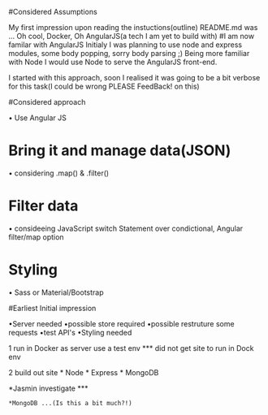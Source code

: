 #Considered Assumptions 

My first impression upon reading the instuctions(outline) README.md was ...
Oh cool, Docker, Oh AngularJS(a tech I am yet to build with)
#I am now familar with AngularJS
Initialy I was planning to use node and express modules, some body popping, sorry body parsing ;)
Being more familiar with Node I would use Node to serve the AngularJS front-end.

I started with this approach, soon I realised it was going to be a bit verbose for this task(I could be wrong PLEASE FeedBack! on this)

#Considered approach

• Use Angular JS  
# Bring it and manage data(JSON)
• considering .map() & .filter()
# Filter data
• consideeing JavaScript switch Statement over condictional, Angular filter/map option
# Styling
• Sass or Material/Bootstrap 

  




#Earliest Initial impression

•Server needed
•possible store required
•possible restruture some requests
•test API's
•Styling needed

1 run in Docker
    as server 
    use a test env
*** did not get site to run in Dock env 
    

2 build out site
    * Node
    * Express
    * MongoDB


*Jasmin investigate ***

    *MongoDB ...(Is this a bit much?!)
